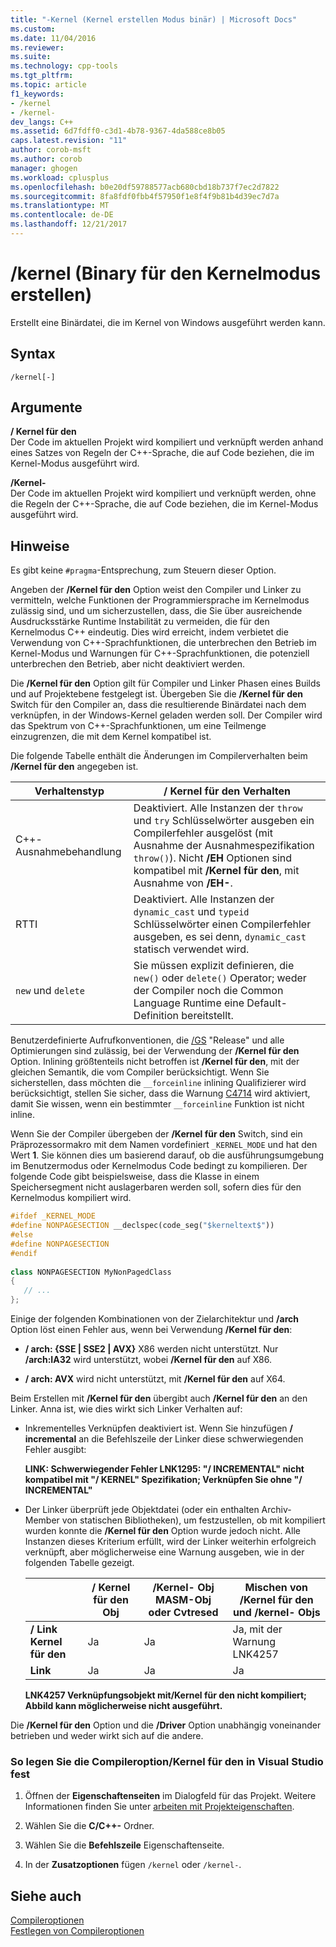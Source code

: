```yaml
---
title: "-Kernel (Kernel erstellen Modus binär) | Microsoft Docs"
ms.custom: 
ms.date: 11/04/2016
ms.reviewer: 
ms.suite: 
ms.technology: cpp-tools
ms.tgt_pltfrm: 
ms.topic: article
f1_keywords:
- /kernel
- /kernel-
dev_langs: C++
ms.assetid: 6d7fdff0-c3d1-4b78-9367-4da588ce8b05
caps.latest.revision: "11"
author: corob-msft
ms.author: corob
manager: ghogen
ms.workload: cplusplus
ms.openlocfilehash: b0e20df59788577acb680cbd18b737f7ec2d7822
ms.sourcegitcommit: 8fa8fdf0fbb4f57950f1e8f4f9b81b4d39ec7d7a
ms.translationtype: MT
ms.contentlocale: de-DE
ms.lasthandoff: 12/21/2017
---
```

# <a name="kernel-create-kernel-mode-binary"></a>/kernel (Binary für den Kernelmodus erstellen)
Erstellt eine Binärdatei, die im Kernel von Windows ausgeführt werden kann.  
  
## <a name="syntax"></a>Syntax  
  
```  
/kernel[-]  
```  
  
## <a name="arguments"></a>Argumente  
 **/ Kernel für den**  
 Der Code im aktuellen Projekt wird kompiliert und verknüpft werden anhand eines Satzes von Regeln der C++-Sprache, die auf Code beziehen, die im Kernel-Modus ausgeführt wird.  
  
 **/Kernel-**  
 Der Code im aktuellen Projekt wird kompiliert und verknüpft werden, ohne die Regeln der C++-Sprache, die auf Code beziehen, die im Kernel-Modus ausgeführt wird.  
  
## <a name="remarks"></a>Hinweise  
 Es gibt keine `#pragma`-Entsprechung, zum Steuern dieser Option.  
  
 Angeben der **/Kernel für den** Option weist den Compiler und Linker zu vermitteln, welche Funktionen der Programmiersprache im Kernelmodus zulässig sind, und um sicherzustellen, dass, die Sie über ausreichende Ausdrucksstärke Runtime Instabilität zu vermeiden, die für den Kernelmodus C++ eindeutig. Dies wird erreicht, indem verbietet die Verwendung von C++-Sprachfunktionen, die unterbrechen den Betrieb im Kernel-Modus und Warnungen für C++-Sprachfunktionen, die potenziell unterbrechen den Betrieb, aber nicht deaktiviert werden.  
  
 Die **/Kernel für den** Option gilt für Compiler und Linker Phasen eines Builds und auf Projektebene festgelegt ist. Übergeben Sie die **/Kernel für den** Switch für den Compiler an, dass die resultierende Binärdatei nach dem verknüpfen, in der Windows-Kernel geladen werden soll. Der Compiler wird das Spektrum von C++-Sprachfunktionen, um eine Teilmenge einzugrenzen, die mit dem Kernel kompatibel ist.  
  
 Die folgende Tabelle enthält die Änderungen im Compilerverhalten beim **/Kernel für den** angegeben ist.  
  
|Verhaltenstyp|**/ Kernel für den** Verhalten|  
|-------------------|---------------------------|  
|C++-Ausnahmebehandlung|Deaktiviert. Alle Instanzen der `throw` und `try` Schlüsselwörter ausgeben ein Compilerfehler ausgelöst (mit Ausnahme der Ausnahmespezifikation `throw()`). Nicht **/EH** Optionen sind kompatibel mit **/Kernel für den**, mit Ausnahme von **/EH-**.|  
|RTTI|Deaktiviert. Alle Instanzen der `dynamic_cast` und `typeid` Schlüsselwörter einen Compilerfehler ausgeben, es sei denn, `dynamic_cast` statisch verwendet wird.|  
|`new` und `delete`|Sie müssen explizit definieren, die `new()` oder `delete()` Operator; weder der Compiler noch die Common Language Runtime eine Default-Definition bereitstellt.|  
  
 Benutzerdefinierte Aufrufkonventionen, die [/GS](../../build/reference/gs-buffer-security-check.md) "Release" und alle Optimierungen sind zulässig, bei der Verwendung der **/Kernel für den** Option. Inlining größtenteils nicht betroffen ist **/Kernel für den**, mit der gleichen Semantik, die vom Compiler berücksichtigt. Wenn Sie sicherstellen, dass möchten die `__forceinline` inlining Qualifizierer wird berücksichtigt, stellen Sie sicher, dass die Warnung [C4714](../../error-messages/compiler-warnings/compiler-warning-level-4-c4714.md) wird aktiviert, damit Sie wissen, wenn ein bestimmter `__forceinline` Funktion ist nicht inline.  
  
 Wenn Sie der Compiler übergeben der **/Kernel für den** Switch, sind ein Präprozessormakro mit dem Namen vordefiniert `_KERNEL_MODE` und hat den Wert **1**. Sie können dies um basierend darauf, ob die ausführungsumgebung im Benutzermodus oder Kernelmodus Code bedingt zu kompilieren. Der folgende Code gibt beispielsweise, dass die Klasse in einem Speichersegment nicht auslagerbaren werden soll, sofern dies für den Kernelmodus kompiliert wird.  
  
```cpp  
#ifdef _KERNEL_MODE  
#define NONPAGESECTION __declspec(code_seg("$kerneltext$"))  
#else  
#define NONPAGESECTION  
#endif  
  
class NONPAGESECTION MyNonPagedClass  
{  
   // ...
};  
```  
  
 Einige der folgenden Kombinationen von der Zielarchitektur und **/arch** Option löst einen Fehler aus, wenn bei Verwendung **/Kernel für den**:  
  
-   **/ arch: {SSE &#124; SSE2 &#124; AVX}** X86 werden nicht unterstützt. Nur **/arch:IA32** wird unterstützt, wobei **/Kernel für den** auf X86.  
  
-   **/ arch: AVX** wird nicht unterstützt, mit **/Kernel für den** auf X64.  
  
 Beim Erstellen mit **/Kernel für den** übergibt auch **/Kernel für den** an den Linker. Anna ist, wie dies wirkt sich Linker Verhalten auf:  
  
-   Inkrementelles Verknüpfen deaktiviert ist. Wenn Sie hinzufügen **/ incremental** an die Befehlszeile der Linker diese schwerwiegenden Fehler ausgibt:  
  
     **LINK: Schwerwiegender Fehler LNK1295: "/ INCREMENTAL" nicht kompatibel mit "/ KERNEL" Spezifikation; Verknüpfen Sie ohne "/ INCREMENTAL"**  
  
-   Der Linker überprüft jede Objektdatei (oder ein enthalten Archiv-Member von statischen Bibliotheken), um festzustellen, ob mit kompiliert wurden konnte die **/Kernel für den** Option wurde jedoch nicht. Alle Instanzen dieses Kriterium erfüllt, wird der Linker weiterhin erfolgreich verknüpft, aber möglicherweise eine Warnung ausgeben, wie in der folgenden Tabelle gezeigt.  
  
    ||**/ Kernel für den** Obj|**/Kernel-** Obj MASM-Obj oder Cvtresed|Mischen von **/Kernel für den** und **/kernel-** Objs|  
    |-|----------------------|-----------------------------------------------|-------------------------------------------------|  
    |**/ Link Kernel für den**|Ja|Ja|Ja, mit der Warnung LNK4257|  
    |**Link**|Ja|Ja|Ja|  
  
     **LNK4257 Verknüpfungsobjekt mit/Kernel für den nicht kompiliert; Abbild kann möglicherweise nicht ausgeführt.**  
  
 Die **/Kernel für den** Option und die **/Driver** Option unabhängig voneinander betrieben und weder wirkt sich auf die andere.  
  
### <a name="to-set-the-kernel-compiler-option-in-visual-studio"></a>So legen Sie die Compileroption/Kernel für den in Visual Studio fest  
  
1.  Öffnen der **Eigenschaftenseiten** im Dialogfeld für das Projekt. Weitere Informationen finden Sie unter [arbeiten mit Projekteigenschaften](../../ide/working-with-project-properties.md).  
  
2.  Wählen Sie die **C/C++-** Ordner.  
  
3.  Wählen Sie die **Befehlszeile** Eigenschaftenseite.  
  
4.  In der **Zusatzoptionen** fügen `/kernel` oder `/kernel-`.  
  
## <a name="see-also"></a>Siehe auch  
 [Compileroptionen](../../build/reference/compiler-options.md)   
 [Festlegen von Compileroptionen](../../build/reference/setting-compiler-options.md)